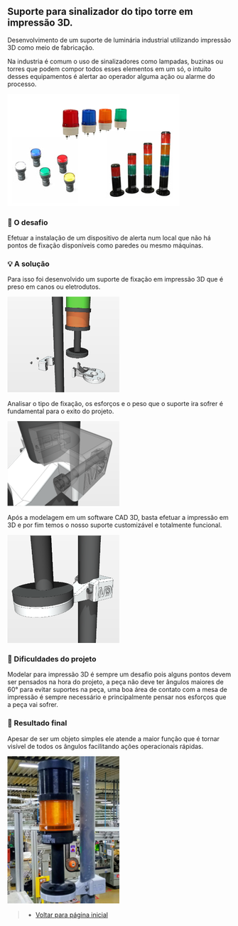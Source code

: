 ## Suporte para sinalizador do tipo torre em impressão 3D.

Desenvolvimento de um suporte de luminária industrial utilizando impressão 3D como meio de fabricação.

Na industria é comum o uso de sinalizadores como lampadas, buzinas ou torres que podem compor todos esses elementos em um só, o intuito desses equipamentos é alertar ao operador alguma ação ou alarme do processo.

<img src="/Holder-Light/Assets/torre-sinaleiro.png"/> 

### 🧩 O desafio

Efetuar a instalação de um dispositivo de alerta num local que não há pontos de fixação disponíveis como paredes ou mesmo máquinas.

### 💡 A solução

Para isso foi desenvolvido um suporte de fixação em impressão 3D que é preso em canos ou eletrodutos.

<img src="/Holder-Light/Assets/Sinaleiro7.png" width="50%"/> 

Analisar o tipo de fixação, os esforços e o peso que o suporte ira sofrer é fundamental para o exito do projeto.

<img src="/Holder-Light/Assets/Sinaleiro4.png" width="50%"/> 

Após a modelagem em um software CAD 3D, basta efetuar a impressão em 3D e por fim temos o nosso suporte customizável e totalmente funcional.

<img src="/Holder-Light/Assets/Sinaleiro3.png" width="50%"/> 

### 🤔 Dificuldades do projeto

Modelar para impressão 3D é sempre um desafio pois alguns pontos devem ser pensados na hora do projeto, a peça não deve ter ângulos maiores de 60° para evitar suportes na peça, uma boa área de contato com a mesa de impressão é sempre necessário e principalmente pensar nos esforços que a peça vai sofrer.

### 🎯 Resultado final
Apesar de ser um objeto simples ele atende a maior função que é tornar visível de todos os ângulos facilitando ações operacionais rápidas.

<img src="/Holder-Light/Assets/20220608_194249.jpg" width="50%"/> 


>* [Voltar para página inicial](../README.md)
